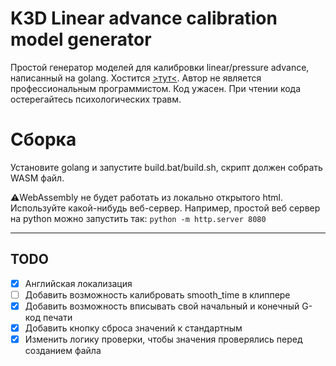 # K3D Linear advance calibration model generator

Простой генератор моделей для калибровки linear/pressure advance, написанный на golang. Хостится [>тут<](https://k3d.tech/calibrations/la/calibrator/).
Автор не является профессиональным программистом. Код ужасен. При чтении кода остерегайтесь психологических травм.

# Сборка

Установите golang и запустите build.bat/build.sh, скрипт должен собрать WASM файл.

⚠️WebAssembly не будет работать из локально открытого html. Используйте какой-нибудь веб-сервер. Например, простой веб сервер на python можно запустить так: `python -m http.server 8080`

--------

## TODO

- [X] Английская локализация
- [ ] Добавить возможность калибровать smooth_time в клиппере
- [X] Добавить возможность вписывать свой начальный и конечный G-код печати
- [X] Добавить кнопку сброса значений к стандартным
- [X] Изменить логику проверки, чтобы значения проверялись перед созданием файла
